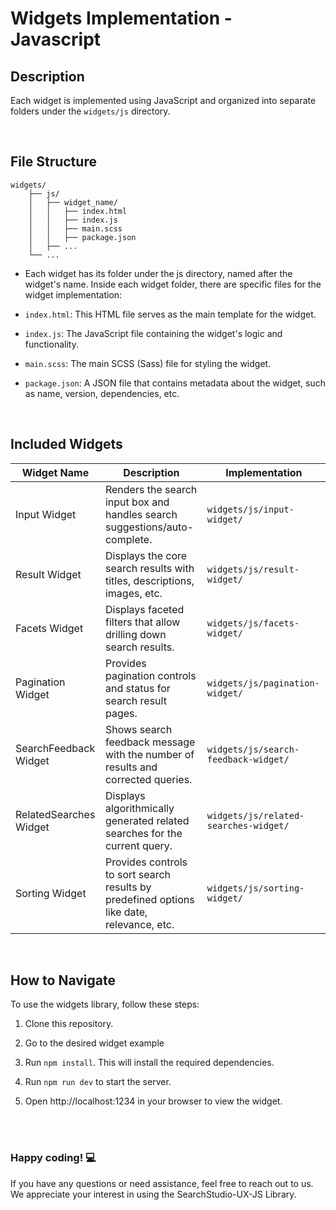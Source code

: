 # Widgets Implementation - Javascript

## Description



Each widget is implemented using JavaScript and organized into separate folders under the `widgets/js` directory.

<br/>

## File Structure


```
widgets/
    ├── js/
    │   ├── widget_name/
    │   │   ├── index.html
    │   │   ├── index.js
    │   │   ├── main.scss
    │   │   ├── package.json
    │   ├── ...
    └── ...

```

 - Each widget has its folder under the js directory, named after the widget's name. Inside each widget folder, there are specific files for the widget implementation:

- `index.html`: This HTML file serves as the main template for the widget.

- `index.js`: The JavaScript file containing the widget's logic and functionality.

- `main.scss`: The main SCSS (Sass) file for styling the widget.

- `package.json`: A JSON file that contains metadata about the widget, such as name, version, dependencies, etc.

<br/>

## Included Widgets


| Widget Name         | Description                                                                                          | Implementation                          |
|---------------------|------------------------------------------------------------------------------------------------------|-----------------------------------------|
| Input Widget        | Renders the search input box and handles search suggestions/auto-complete.                         | `widgets/js/input-widget/`             |
| Result Widget       | Displays the core search results with titles, descriptions, images, etc.                            | `widgets/js/result-widget/`            |
| Facets Widget       | Displays faceted filters that allow drilling down search results.                                    | `widgets/js/facets-widget/`            |
| Pagination Widget   | Provides pagination controls and status for search result pages.                                    | `widgets/js/pagination-widget/`        |
| SearchFeedback Widget | Shows search feedback message with the number of results and corrected queries.                    | `widgets/js/search-feedback-widget/`   |
| RelatedSearches Widget | Displays algorithmically generated related searches for the current query.                          | `widgets/js/related-searches-widget/`  |
| Sorting Widget      | Provides controls to sort search results by predefined options like date, relevance, etc.          | `widgets/js/sorting-widget/`           |


<br/>

## How to Navigate

To use the widgets library, follow these steps:

1. Clone this repository.

2. Go to the desired widget example

3. Run `npm install`. This will install the required dependencies.

4. Run `npm run dev` to start the server.

5. Open http://localhost:1234 in your browser to view the widget.

<br/><br/>
 

### Happy coding! 💻
If you have any questions or need assistance, feel free to reach out to us.
We appreciate your interest in using the SearchStudio-UX-JS Library.